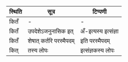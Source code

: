 | स्थिति | सूत्र | टिप्पणी |
| ----- | ------- | ------ |
| कितँ | - | - |
| कितँ | उपदेशेऽजनुनासिक इत् | अँ-इत्यस्य इत्संज्ञा |
| कितँ | शेषात् कर्तरि परस्मैपदम् | इति परस्मैपदम् |
| कित् | तस्य लोपः | इत्संज्ञकस्य लोपः |

